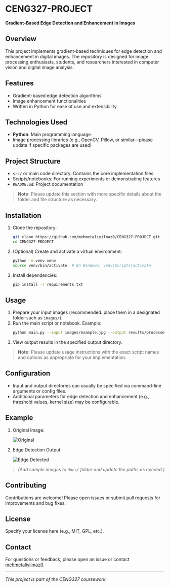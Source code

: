 # CENG327-PROJECT

**Gradient-Based Edge Detection and Enhancement in Images**

## Overview

This project implements gradient-based techniques for edge detection and enhancement in digital images. The repository is designed for image processing enthusiasts, students, and researchers interested in computer vision and digital image analysis.

## Features

- Gradient-based edge detection algorithms
- Image enhancement functionalities
- Written in Python for ease of use and extensibility

## Technologies Used

- **Python**: Main programming language
- Image processing libraries (e.g., OpenCV, Pillow, or similar—please update if specific packages are used)

## Project Structure

- `src/` or main code directory: Contains the core implementation files
- Scripts/notebooks: For running experiments or demonstrating features
- `README.md`: Project documentation

> **Note:** Please update this section with more specific details about the folder and file structure as necessary.

## Installation

1. Clone the repository:
    ```bash
    git clone https://github.com/mehmetaliyilmaz0/CENG327-PROJECT.git
    cd CENG327-PROJECT
    ```
2. (Optional) Create and activate a virtual environment:
    ```bash
    python -m venv venv
    source venv/bin/activate  # On Windows: venv\Scripts\activate
    ```
3. Install dependencies:
    ```bash
    pip install -r requirements.txt
    ```

## Usage

1. Prepare your input images (recommended: place them in a designated folder such as `images/`).
2. Run the main script or notebook. Example:
    ```bash
    python main.py --input images/example.jpg --output results/processed.jpg
    ```
3. View output results in the specified output directory.

> **Note:** Please update usage instructions with the exact script names and options as appropriate for your implementation.

## Configuration

- Input and output directories can usually be specified via command-line arguments or config files.
- Additional parameters for edge detection and enhancement (e.g., threshold values, kernel size) may be configurable.

## Example

1. Original Image:

    ![Original](docs/original_image.jpg)

2. Edge Detection Output:

    ![Edge Detected](docs/edge_output.jpg)

> *(Add sample images to `docs/` folder and update the paths as needed.)*

## Contributing

Contributions are welcome! Please open issues or submit pull requests for improvements and bug fixes.

## License

Specify your license here (e.g., MIT, GPL, etc.).

## Contact

For questions or feedback, please open an issue or contact [mehmetaliyilmaz0](https://github.com/mehmetaliyilmaz0).

---

*This project is part of the CENG327 coursework.*
